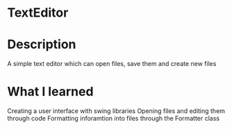 # TextEditor

# Description

A simple text editor which can open files, save them and create new files

# What I learned

Creating a user interface with swing libraries
Opening files and editing them through code
Formatting inforamtion into files through the Formatter class
